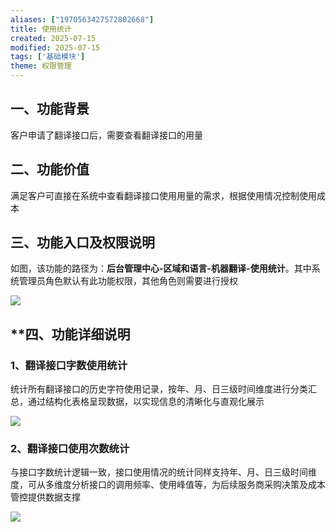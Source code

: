 ```yaml
---
aliases: ["1970563427572802668"]
title: 使用统计
created: 2025-07-15
modified: 2025-07-15
tags: ['基础模块']
theme: 权限管理
---
```


## **一、功能背景**

客户申请了翻译接口后，需要查看翻译接口的用量

## **二、功能价值**

满足客户可直接在系统中查看翻译接口使用用量的需求，根据使用情况控制使用成本

###

## **三、功能入口及权限说明**

如图，该功能的路径为：**后台管理中心-区域和语言-机器翻译-使用统计**。其中系统管理员角色默认有此功能权限，其他角色则需要进行授权

![](d9a0b0690725d66801bb10958c80dc77.jpg)

## **四、**功能详细说明**

### **1**、**翻译接口字数使用统计**

统计所有翻译接口的历史字符使用记录，按年、月、日三级时间维度进行分类汇总，通过结构化表格呈现数据，以实现信息的清晰化与直观化展示

![](ea3410c98c218a69be2911724bf73b4d.jpg)

### **2、翻译接口使用次数统计**

与接口字数统计逻辑一致，接口使用情况的统计同样支持年、月、日三级时间维度，可从多维度分析接口的调用频率、使用峰值等，为后续服务商采购决策及成本管控提供数据支撑

![](fefd37049a02f173a34e83f162caa78c.jpg)